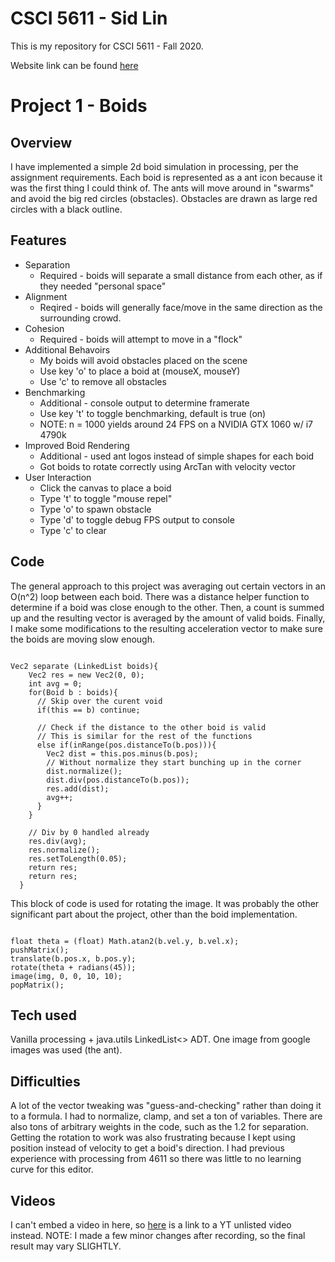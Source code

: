 # CSCI 5611 - Sid Lin
This is my repository for CSCI 5611 - Fall 2020.

Website link can be found [here](https://sydneylin12.github.io/CSCI-5611/)

# Project 1 - Boids
## Overview
I have implemented a simple 2d boid simulation in processing, per the assignment requirements. 
Each boid is represented as a ant icon because it was the first thing I could think of.
The ants will move around in "swarms" and avoid the big red circles (obstacles).
Obstacles are drawn as large red circles with a black outline.

## Features
* Separation
  * Required - boids will separate a small distance from each other, as if they needed "personal space"
* Alignment
  * Reqired - boids will generally face/move in the same direction as the surrounding crowd.
* Cohesion
  * Required - boids will attempt to move in a "flock"
* Additional Behavoirs
  * My boids will avoid obstacles placed on the scene
  * Use key 'o' to place a boid at (mouseX, mouseY)
  * Use 'c' to remove all obstacles
* Benchmarking
  * Additional - console output to determine framerate
  * Use key 't' to toggle benchmarking, default is true (on)
  * NOTE: n = 1000 yields around 24 FPS on a NVIDIA GTX 1060 w/ i7 4790k
* Improved Boid Rendering
  * Additional - used ant logos instead of simple shapes for each boid
  * Got boids to rotate correctly using ArcTan with velocity vector
* User Interaction
  * Click the canvas to place a boid
  * Type 't' to toggle "mouse repel"
  * Type 'o' to spawn obstacle
  * Type 'd' to toggle debug FPS output to console
  * Type 'c' to clear
  
## Code
The general approach to this project was averaging out certain vectors in an O(n^2) loop between each boid. There was a distance helper function to
determine if a boid was close enough to the other. Then, a count is summed up and the resulting vector is averaged by the amount of valid boids. 
Finally, I make some modifications to the resulting acceleration vector to make sure the boids are moving slow enough.
<pre><code>
Vec2 separate (LinkedList<Boid> boids){    
    Vec2 res = new Vec2(0, 0);
    int avg = 0;
    for(Boid b : boids){
      // Skip over the curent void
      if(this == b) continue; 
      
      // Check if the distance to the other boid is valid
      // This is similar for the rest of the functions
      else if(inRange(pos.distanceTo(b.pos))){
        Vec2 dist = this.pos.minus(b.pos);
        // Without normalize they start bunching up in the corner
        dist.normalize();
        dist.div(pos.distanceTo(b.pos));
        res.add(dist);
        avg++;
      }
    }
  
    // Div by 0 handled already 
    res.div(avg);
    res.normalize();
    res.setToLength(0.05);
    return res;
    return res;
  }
</pre></code>

This block of code is used for rotating the image. It was probably the other significant part about the project, other than the boid implementation.

<pre><code>
float theta = (float) Math.atan2(b.vel.y, b.vel.x);
pushMatrix();
translate(b.pos.x, b.pos.y);
rotate(theta + radians(45));
image(img, 0, 0, 10, 10);
popMatrix();
</pre></code>
  
## Tech used
Vanilla processing + java.utils LinkedList<> ADT. One image from google images was used (the ant). 

## Difficulties
A lot of the vector tweaking was "guess-and-checking" rather than doing it to a formula. I had to normalize, clamp, and set a ton of variables. 
There are also tons of arbitrary weights in the code, such as the 1.2 for separation. Getting the rotation to work was also frustrating because I
kept using position instead of velocity to get a boid's direction. I had previous experience with processing from 4611 so there was little to no learning
curve for this editor.

## Videos
I can't embed a video in here, so [here](https://www.youtube.com/watch?v=u0CUPmYFpRw&feature=youtu.be&ab_channel=SidLin) is a link to a YT unlisted video instead.
NOTE: I made a few minor changes after recording, so the final result may vary SLIGHTLY.
  




